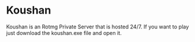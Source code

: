 # Koushan
Koushan is an Rotmg Private Server that is hosted 24/7.
If you want to play just download the koushan.exe file and open it.
